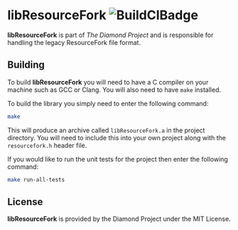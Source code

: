 # libResourceFork ![BuildCIBadge](https://travis-ci.org/TheDiamondProject/libResourceFork.svg?branch=master)
**libResourceFork** is part of _The Diamond Project_ and is responsible for handling the legacy ResourceFork file format.

## Building
To build **libResourceFork** you will need to have a C compiler on your machine such as GCC or Clang. You will also need to have `make` installed.

To build the library you simply need to enter the following command:

```sh
make
```

This will produce an archive called `libResourceFork.a` in the project directory.
You will need to include this into your own project along with the `resourcefork.h` header file.

If you would like to run the unit tests for the project then enter the following command:

```sh
make run-all-tests
```

## License
**libResourceFork** is provided by the Diamond Project under the MIT License.
 
